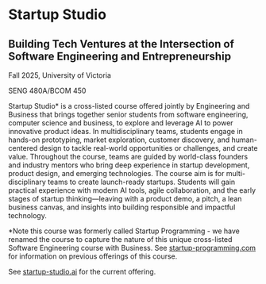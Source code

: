 # Startup Studio 
## Building Tech Ventures at the Intersection of Software Engineering and Entrepreneurship

Fall 2025, University of Victoria

SENG 480A/BCOM 450

Startup Studio* is a cross-listed course offered jointly by Engineering and Business 
that brings together senior students from software engineering, computer science and 
business,  to explore and leverage AI to power innovative product ideas. In 
multidisciplinary teams, students engage in hands-on prototyping, market exploration, 
customer discovery, and human-centered design to tackle real-world opportunities or 
challenges, and create value. Throughout the course, teams are guided by world-class 
founders and industry mentors who bring deep experience in startup development, product 
design, and emerging technologies. The course aim is for multi-disciplinary teams to 
create launch-ready startups. Students will gain practical experience with modern AI tools, 
agile collaboration, and the early stages of startup thinking—leaving with a product demo, 
a pitch, a lean business canvas, and insights into building responsible and impactful technology.   

*Note this course was formerly called Startup Programming - we have renamed the course to 
capture the nature of this unique cross-listed Software Engineering course with Business. 
See [startup-programming.com
](https://startup-programming.com) for information on previous offerings of this course.   

See [startup-studio.ai](https://startup-studio.ai) for the current offering. 
